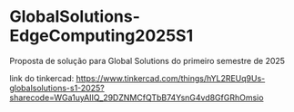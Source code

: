 # GlobalSolutions-EdgeComputing2025S1
Proposta de solução para Global Solutions do primeiro semestre de 2025

link do tinkercad:
https://www.tinkercad.com/things/hYL2REUq9Us-globalsolutions-s1-2025?sharecode=WGa1uyAIIQ_29DZNMCfQTbB74YsnG4vd8GfGRhOmsio
